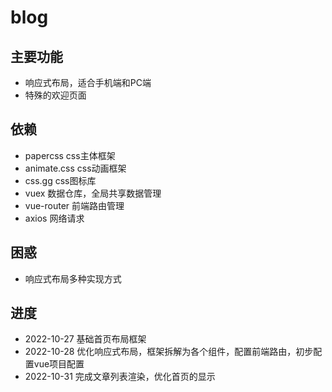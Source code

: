 # blog

## 主要功能
- 响应式布局，适合手机端和PC端
- 特殊的欢迎页面

## 依赖
- papercss css主体框架
- animate.css css动画框架
- css.gg css图标库
- vuex 数据仓库，全局共享数据管理
- vue-router 前端路由管理
- axios 网络请求

## 困惑
- 响应式布局多种实现方式

## 进度
- 2022-10-27 基础首页布局框架
- 2022-10-28 优化响应式布局，框架拆解为各个组件，配置前端路由，初步配置vue项目配置
- 2022-10-31 完成文章列表渲染，优化首页的显示